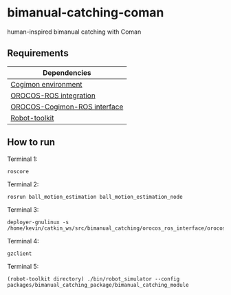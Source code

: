 # bimanual-catching-coman
human-inspired bimanual catching with Coman

## Requirements

| Dependencies  |
| ------------- |
| [Cogimon environment](http://cogimon.github.io/software/gettingstarted.html)  |
| [OROCOS-ROS integration](https://github.com/orocos/rtt_ros_integration)     |
| [OROCOS-Cogimon-ROS interface](https://github.com/epfl-lasa/Orocos_Cogimon_Ros_Interface)  |
| [Robot-toolkit](https://github.com/epfl-lasa/robot-toolkit)  |




## How to run

Terminal 1:

```
roscore
```

Terminal 2:
```
rosrun ball_motion_estimation ball_motion_estimation_node
```

Terminal 3:
```
deployer-gnulinux -s /home/kevin/catkin_ws/src/bimanual_catching/orocos_ros_interface/orocos_ros_interface.ops
```

Terminal 4:

```
gzclient
```

Terminal 5:

```
(robot-toolkit directory) ./bin/robot_simulator --config packages/bimanual_catching_package/bimanual_catching_module
```
